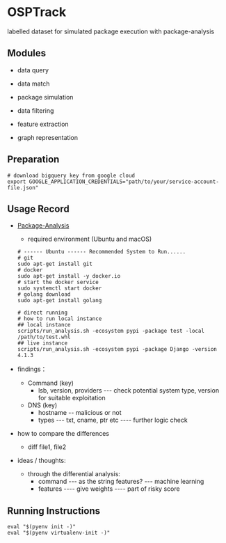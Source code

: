 # OSPTrack
labelled dataset for simulated package execution with package-analysis

## Modules

- data query

- data match

- package simulation

- data filtering

- feature extraction

- graph representation


## Preparation
```
# download bigquery key from google cloud
export GOOGLE_APPLICATION_CREDENTIALS="path/to/your/service-account-file.json"
```



## Usage Record

- [Package-Analysis](https://github.com/ossf/package-analysis)
    - required environment (Ubuntu and macOS)
    ```
    # ------ Ubuntu ------ Recommended System to Run......
    # git
    sudo apt-get install git
    # docker
    sudo apt-get install -y docker.io
    # start the docker service
    sudo systemctl start docker
    # golang download
    sudo apt-get install golang

    # direct running 
    # how to run local instance
    ## local instance
    scripts/run_analysis.sh -ecosystem pypi -package test -local /path/to/test.whl
    ## live instance
    scripts/run_analysis.sh -ecosystem pypi -package Django -version 4.1.3
    ```

- findings：
    - Command (key)
        - lsb, version, providers  --- check potential system type, version for suitable exploitation 
    - DNS (key)
        - hostname -- malicious or not
        - types --- txt, cname, ptr etc ---- further logic check 

- how to compare the differences
    - diff file1, file2

- ideas / thoughts:
    - through the differential analysis:
        - command --- as the string features? --- machine learning
        - features ---- give weights ---- part of risky score


## Running Instructions
```
eval "$(pyenv init -)"
eval "$(pyenv virtualenv-init -)"
```
